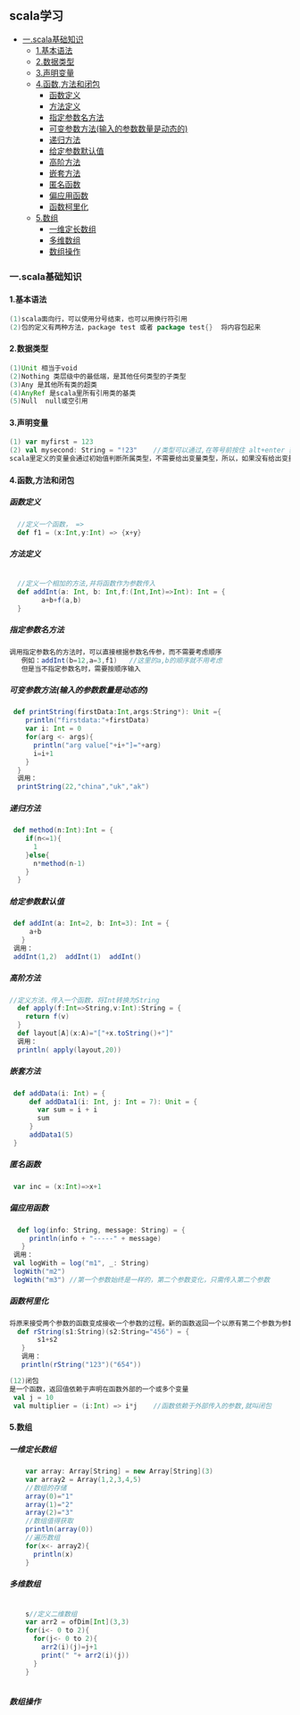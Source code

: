 <h2>scala学习</h2>
<!-- TOC -->

- [一.scala基础知识](#一scala基础知识)
    - [1.基本语法](#1基本语法)
    - [2.数据类型](#2数据类型)
    - [3.声明变量](#3声明变量)
    - [4.函数,方法和闭包](#4函数方法和闭包)
        - [函数定义](#函数定义)
        - [方法定义](#方法定义)
        - [指定参数名方法](#指定参数名方法)
        - [可变参数方法(输入的参数数量是动态的)](#可变参数方法输入的参数数量是动态的)
        - [递归方法](#递归方法)
        - [给定参数默认值](#给定参数默认值)
        - [高阶方法](#高阶方法)
        - [嵌套方法](#嵌套方法)
        - [匿名函数](#匿名函数)
        - [偏应用函数](#偏应用函数)
        - [函数柯里化](#函数柯里化)
    - [5.数组](#5数组)
        - [一维定长数组](#一维定长数组)
        - [多维数组](#多维数组)
        - [数组操作](#数组操作)

<!-- /TOC -->

### 一.scala基础知识
#### 1.基本语法
```scala
(1)scala面向行，可以使用分号结束，也可以用换行符引用
(2)包的定义有两种方法，package test 或者 package test{}  将内容包起来
```

#### 2.数据类型
```scala
(1)Unit 相当于void 
(2)Nothing 类层级中的最低端，是其他任何类型的子类型
(3)Any 是其他所有类的超类
(4)AnyRef 是scala里所有引用类的基类 
(5)Null  null或空引用
```
#### 3.声明变量
```scala
(1) var myfirst = 123
(2) val mysecond: String = "!23"    //类型可以通过,在等号前按住 alt+enter 获取
scala里定义的变量会通过初始值判断所属类型，不需要给出变量类型，所以，如果没有给出变量类型，则一定要给初始值，使得其能够识别什么数据类型
```
#### 4.函数,方法和闭包
##### 函数定义
```scala
  //定义一个函数， =>
  def f1 = (x:Int,y:Int) => {x+y}
```
##### 方法定义
```scala

  //定义一个相加的方法,并将函数作为参数传入
  def addInt(a: Int, b: Int,f:(Int,Int)=>Int): Int = {
        a+b+f(a,b)
  }
```
##### 指定参数名方法
```scala
调用指定参数名的方法时，可以直接根据参数名传参，而不需要考虑顺序
   例如：addInt(b=12,a=3,f1)   //这里的a,b的顺序就不用考虑
   但是当不指定参数名时，需要按顺序输入 
```
##### 可变参数方法(输入的参数数量是动态的)
```scala
 def printString(firstData:Int,args:String*): Unit ={
    println("firstdata:"+firstData)
    var i: Int = 0
    for(arg <- args){
      println("arg value["+i+"]="+arg)
      i=i+1
    }
  }
  调用：
  printString(22,"china","uk","ak")
```
##### 递归方法
```scala
 def method(n:Int):Int = {
    if(n<=1){
      1
    }else{
      n*method(n-1)
    }
  }
```
##### 给定参数默认值
```scala
 def addInt(a: Int=2, b: Int=3): Int = {
     a+b
   }
 调用：
 addInt(1,2)  addInt(1)  addInt() 
```
##### 高阶方法
```scala
//定义方法，传入一个函数，将Int转换为String
  def apply(f:Int=>String,v:Int):String = {
    return f(v)
  }
  def layout[A](x:A)="["+x.toString()+"]"
  调用：
  println( apply(layout,20))
```
##### 嵌套方法
```scala
 def addData(i: Int) = {
     def addData1(i: Int, j: Int = 7): Unit = {
       var sum = i + i
       sum
     }
     addData1(5)
 }
```
##### 匿名函数
```scala
 var inc = (x:Int)=>x+1
```
##### 偏应用函数
```scala
  def log(info: String, message: String) = {
     println(info + "-----" + message)
   }
 调用：
 val logWith = log("m1", _: String)
 logWith("m2")
 logWith("m3") //第一个参数始终是一样的，第二个参数变化，只需传入第二个参数
```
##### 函数柯里化
```scala
将原来接受两个参数的函数变成接收一个参数的过程。新的函数返回一个以原有第二个参数为参数的函数
  def rString(s1:String)(s2:String="456") = {
       s1+s2
   }
   调用： 
   println(rString("123")("654"))

(12)闭包
是一个函数，返回值依赖于声明在函数外部的一个或多个变量
 val j = 10
 val multiplier = (i:Int) => i*j    //函数依赖于外部传入的参数,就叫闭包
```

#### 5.数组
##### 一维定长数组
```scala
    var array: Array[String] = new Array[String](3)
    var array2 = Array(1,2,3,4,5)
    //数组的存储
    array(0)="1"
    array(1)="2"
    array(2)="3"
    //数组值得获取
    println(array(0))
    //遍历数组
    for(x<- array2){
      println(x)
    }
```
##### 多维数组
```scala

    s//定义二维数组
    var arr2 = ofDim[Int](3,3)
    for(i<- 0 to 2){
      for(j<- 0 to 2){
        arr2(i)(j)=j+1
        print(" "+ arr2(i)(j))
      }
    }
    
```
##### 数组操作
```scala

```





























